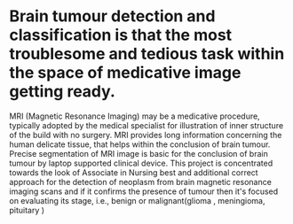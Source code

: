 # Brain tumour detection and classification is that the most troublesome and tedious task within the space of medicative image getting ready. 
MRI (Magnetic Resonance Imaging) may be a medicative procedure, typically adopted by the medical specialist for illustration of inner structure of the build with no surgery.
 MRI provides long information concerning the human delicate tissue, that helps within the conclusion of brain tumour. Precise segmentation of MRI image is basic for the conclusion of brain tumour by laptop supported clinical device. 
This project is concentrated towards the look of Associate in Nursing best and additional correct approach for the detection of neoplasm from brain magnetic resonance imaging scans and if it confirms the presence of tumour then it's focused on evaluating its stage, i.e., benign or malignant(glioma , meningioma, pituitary )  




